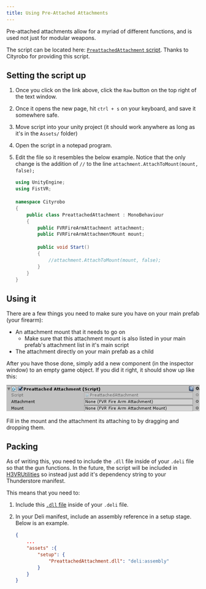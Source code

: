 ```yaml
---
title: Using Pre-Attached Attachments
---
```


Pre-attached attachments allow for a myriad of different functions, and is used not just for modular weapons.

The script can be located here: [`PreattachedAttachment` script](https://github.com/cityrobo/H3VR_Mods/blob/master/PreattachedAttachment/PreattachedAttachment.cs). Thanks to Cityrobo for providing this script.

## Setting the script up

1. Once you click on the link above, click the `Raw` button on the top right of the text window.
2. Once it opens the new page, hit `ctrl + s` on your keyboard, and save it somewhere safe.
3. Move script into your unity project (it should work anywhere as long as it's in the `Assets/` folder)
4. Open the script in a notepad program.
5. Edit the file so it resembles the below example. Notice that the only change is the addition of `//` to the line `attachment.AttachToMount(mount, false);`

    ```cs
    using UnityEngine;
    using FistVR;

    namespace Cityrobo
    {
        public class PreattachedAttachment : MonoBehaviour
        {
            public FVRFireArmAttachment attachment;
            public FVRFireArmAttachmentMount mount;

            public void Start()
            {
                //attachment.AttachToMount(mount, false);
            }
        }
    }
    ```

## Using it

There are a few things you need to make sure you have on your main prefab (your firearm):

- An attachment mount that it needs to go on
  - Make sure that this attachment mount is also listed in your main prefab's attachment list in it's main script
- The attachment directly on your main prefab as a child

After you have those done, simply add a new component (in the inspector window) to an empty game object. If you did it right, it should show up like this:

![script](images/UnityEditor/scripts/pre-attached_attachment.png)

Fill in the mount and the attachment its attaching to by dragging and dropping them.

## Packing

As of writing this, you need to include the `.dll` file inside of your `.deli` file so that the gun functions. In the future, the script will be included in [H3VRUtilities](https://h3vr.thunderstore.io/package/WFIOST/H3VRUtilities/) so instead just add it's dependency string to your Thunderstore manifest.

This means that you need to:

1. Include this [`.dll` file](https://github.com/cityrobo/H3VR_Mods/blob/master/Releases/PreattachedAttachment.dll) inside of your `.deli` file.
2. In your Deli manifest, include an assembly reference in a setup stage. Below is an example.

    ```json
    {
        ...
        "assets" :{
            "setup": {
                "PreattachedAttachment.dll": "deli:assembly"
            }
        }
    }
    ```
